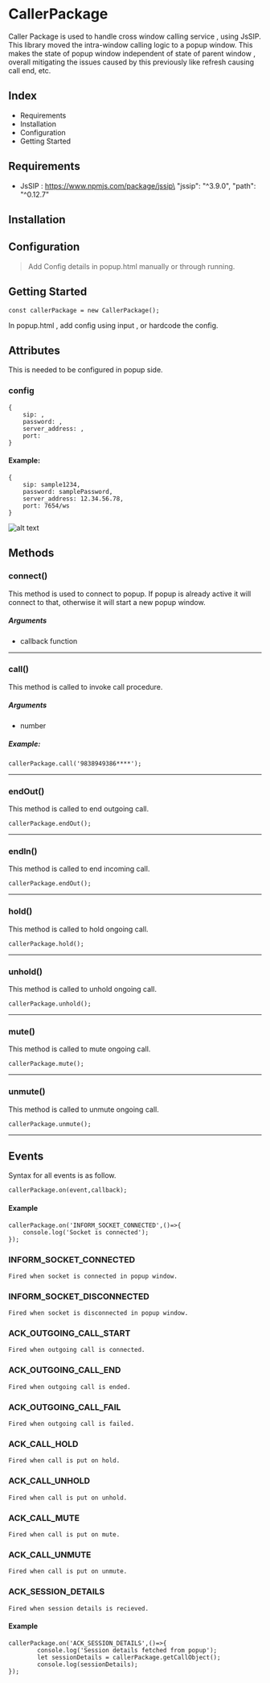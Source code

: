 # CallerPackage



Caller Package is used to handle cross window calling service , using JsSIP.
This library moved the intra-window calling logic to a popup window.
This makes the state of popup window independent of state of parent window , overall mitigating the issues caused by this previously like refresh causing call end, etc. 

## Index

 * Requirements
 * Installation
 * Configuration
 * Getting Started


## Requirements 

* JsSIP : https://www.npmjs.com/package/jssip\
  "jssip": "^3.9.0",
    "path": "^0.12.7"

## Installation


## Configuration
> Add Config details in popup.html manually or through running.


## Getting Started
```
const callerPackage = new CallerPackage();

```
In popup.html , add config using  input , or hardcode the config.


## Attributes 
This is needed to be configured in popup side.

### config
```
{
	sip: , 
    password: , 
    server_address: , 
    port: 
}
```
#### Example:

```
{
	sip: sample1234, 
    password: samplePassword, 
    server_address: 12.34.56.78, 
    port: 7654/ws
}
```
![alt text](https://raw.githubusercontent.com/divyatez-sprinklr/CallerPackage/main/readme_media/popup.png)

## Methods

###  connect()
This method is used to connect to popup.
If popup is already active it will connect to that, otherwise it will start a new popup window.
##### Arguments
- callback function

---

### call()
This method is called to invoke call procedure.
##### Arguments
- number 
##### Example:

```
callerPackage.call('9838949386****');
```

---

### endOut()
This method is called to end outgoing call.
```
callerPackage.endOut();
```
---

### endIn()
This method is called to end incoming call.
```
callerPackage.endOut();
```

---

### hold()
This method is called to hold ongoing call.
```
callerPackage.hold();
```

---

### unhold()
This method is called to unhold ongoing call.
```
callerPackage.unhold();
```

---

### mute()
This method is called to mute ongoing call.
```
callerPackage.mute();
```

---

### unmute()
This method is called to unmute ongoing call.
```
callerPackage.unmute();
```

---


## Events
Syntax for all events is as follow.
```
callerPackage.on(event,callback);
```
#### Example
```
callerPackage.on('INFORM_SOCKET_CONNECTED',()=>{
    console.log('Socket is connected');
});
```

### INFORM_SOCKET_CONNECTED
    Fired when socket is connected in popup window.
### INFORM_SOCKET_DISCONNECTED
    Fired when socket is disconnected in popup window.
### ACK_OUTGOING_CALL_START
    Fired when outgoing call is connected.
### ACK_OUTGOING_CALL_END
    Fired when outgoing call is ended.
### ACK_OUTGOING_CALL_FAIL
    Fired when outgoing call is failed.
### ACK_CALL_HOLD
    Fired when call is put on hold.
### ACK_CALL_UNHOLD
    Fired when call is put on unhold.
### ACK_CALL_MUTE
    Fired when call is put on mute.
### ACK_CALL_UNMUTE
    Fired when call is put on unmute.
### ACK_SESSION_DETAILS
    Fired when session details is recieved.
#### Example
```
callerPackage.on('ACK_SESSION_DETAILS',()=>{
        console.log('Session details fetched from popup');
        let sessionDetails = callerPackage.getCallObject();
        console.log(sessionDetails);
});
```


